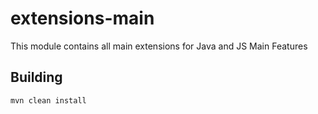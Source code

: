 # extensions-main
This module contains all main extensions for Java and JS Main Features

## Building
```
mvn clean install
```